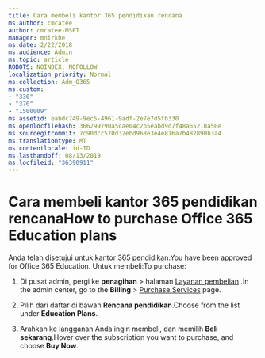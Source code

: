 ```yaml
---
title: Cara membeli kantor 365 pendidikan rencana
ms.author: cmcatee
author: cmcatee-MSFT
manager: mnirkhe
ms.date: 2/22/2018
ms.audience: Admin
ms.topic: article
ROBOTS: NOINDEX, NOFOLLOW
localization_priority: Normal
ms.collection: Adm_O365
ms.custom:
- "330"
- "370"
- "1500009"
ms.assetid: eabdc749-9ec5-4961-9adf-2e7e7d5fb330
ms.openlocfilehash: 366299790a5cae04c2b5eabd9d7f48a65210a50e
ms.sourcegitcommit: 7c90dcc570d32ebd968e3e4e816a7b482890b3a4
ms.translationtype: MT
ms.contentlocale: id-ID
ms.lasthandoff: 08/13/2019
ms.locfileid: "36390911"
---
```

# <a name="how-to-purchase-office-365-education-plans"></a><span data-ttu-id="a5b4f-102">Cara membeli kantor 365 pendidikan rencana</span><span class="sxs-lookup"><span data-stu-id="a5b4f-102">How to purchase Office 365 Education plans</span></span>

<span data-ttu-id="a5b4f-103">Anda telah disetujui untuk kantor 365 pendidikan.</span><span class="sxs-lookup"><span data-stu-id="a5b4f-103">You have been approved for Office 365 Education.</span></span> <span data-ttu-id="a5b4f-104">Untuk membeli:</span><span class="sxs-lookup"><span data-stu-id="a5b4f-104">To purchase:</span></span>
  
1. <span data-ttu-id="a5b4f-105">Di pusat admin, pergi ke **penagihan** \> halaman [Layanan pembelian](https://go.microsoft.com/fwlink/p/?linkid=868433) .</span><span class="sxs-lookup"><span data-stu-id="a5b4f-105">In the admin center, go to the **Billing** \> [Purchase Services](https://go.microsoft.com/fwlink/p/?linkid=868433) page.</span></span>

2. <span data-ttu-id="a5b4f-106">Pilih dari daftar di bawah **Rencana pendidikan**.</span><span class="sxs-lookup"><span data-stu-id="a5b4f-106">Choose from the list under **Education Plans**.</span></span>

3. <span data-ttu-id="a5b4f-107">Arahkan ke langganan Anda ingin membeli, dan memilih **Beli sekarang**.</span><span class="sxs-lookup"><span data-stu-id="a5b4f-107">Hover over the subscription you want to purchase, and choose **Buy Now**.</span></span>